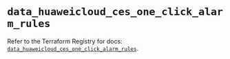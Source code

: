 # `data_huaweicloud_ces_one_click_alarm_rules`

Refer to the Terraform Registry for docs: [`data_huaweicloud_ces_one_click_alarm_rules`](https://registry.terraform.io/providers/huaweicloud/huaweicloud/1.71.1/docs/data-sources/ces_one_click_alarm_rules).
